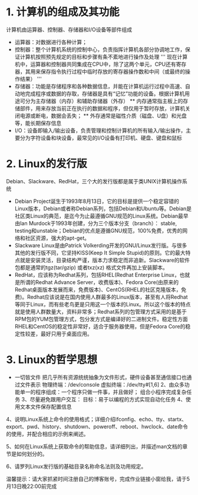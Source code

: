 # 1. 计算机的组成及其功能
计算机由运算器、控制器、存储器和I/O设备等部件组成
* 运算器：对数据进行各种计算；
* 控制器：整个计算机系统的控制中心，负责指挥计算机各部分协调地工作，保证计算机按照预先规定的目标和步骤有条不紊地进行操作及处理
'''
现在计算机中，运算器和控制器共同集成在CPU中，除了这两个单元，CPU还有寄存器，其用来保存指令执行过程中临时存放的寄存器操作数和中间（或最终的操作结果）
'''
* 存储器：功能是存储程序和各种数据信息，并能在计算机运行过程中高速、自动地完成程序或数据的存取，存储器是具有“记忆”功能的设备。根据计算机用途可分为主存储器（内存）和辅助存储器（外存）
    ** 内存通常指主板上的存储部件，用来存放当前正在执行的数据和程序，但仅用于暂时存放，计算机关闭电源或断电，数据会丢失；
    ** 外存通常是磁性介质（磁盘、U盘）和光盘等，能长期保存信息
* I/O：设备即输入/输出设备，负责管理和控制计算机的所有输入/输出操作，主要分为字符设备和块设备，最常见的I/O设备有打印机、硬盘、键盘和鼠标
# 2. Linux的发行版
Debian、Slackware、RedHat，三个大的发行版都是属于类UNIX计算机操作系统
* Debian Project诞生于1993年8月13日，它的目标是提供一个稳定容错的Linux版本，Debian或者称Debian系列，包括Debian和Ubuntu等。Debian是社区类Linux的典范，是迄今为止最遵循GNU规范的Linux系统。Debian最早由Ian Murdock于1993年创建，分为三个版本分支（branch）： stable, testing和unstable；Debian的优点是遵循GNU规范，100%免费，优秀的网络和社区资源，强大的apt-get。
* Slackware Linux是由Patrick Volkerding开发的GNU/Linux发行版。与很多其他的发行版不同，它坚持KISS(Keep It Simple Stupid)的原则。它的最大特点就是安装灵活，目录结构严谨，版本力求稳定而非追新。Slackware的软件包都是通常的tgz(tar/gzip) 或者txz(xz) 格式文件再加上安装脚本。
* RedHat，应该称为Redhat系列，包括RHEL(Redhat Enterprise Linux，也就是所谓的Redhat Advance Server，收费版本)、Fedora Core(由原来的Redhat桌面版本发展而来，免费版本)、CentOS(RHEL的社区克隆版本，免费)。Redhat应该说是在国内使用人群最多的Linux版本，甚至有人将Redhat等同于Linux，而有些老鸟更是只用这一个版本的Linux。所以这个版本的特点就是使用人群数量大，资料非常多；Redhat系列的包管理方式采用的是基于RPM包的YUM包管理方式，包分发方式是编译好的二进制文件。稳定性方面RHEL和CentOS的稳定性非常好，适合于服务器使用，但是Fedora Core的稳定性较差，最好只用于桌面应用。
# 3. Linux的哲学思想
* 一切皆文件
把几乎所有资源统统抽象为文件形式，硬件设备甚至通信接口也通过文件表示
物理终端：/dev/console
虚拟终端：/dev/tty#[1,6]
2、由众多功能单一的程序组成：一个程序只做一件事，并且做好；
组合小程序完成复杂任务
3、尽量避免跟用户交互：
目标：易于以编程的方式实现自动化任务
4、使用文本文件保存配置信息

4、说明Linux系统上命令的使用格式；详细介绍ifconfig、echo、tty、startx、export、pwd、history、shutdown、poweroff、reboot、hwclock、date命令的使用，并配合相应的示例来阐述。



5、如何在Linux系统上获取命令的帮助信息，请详细列出，并描述man文档的章节是如何划分的。



6、请罗列Linux发行版的基础目录名称命名法则及功用规定。 

温馨提示：请大家抓紧时间注册自己的博客账号，完成作业链接小窗给我，请于5月13日晚22:00前完成
